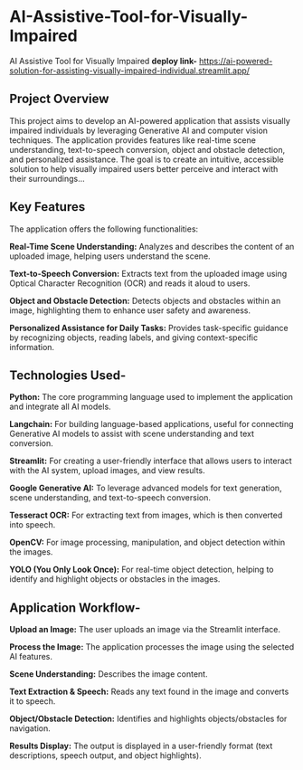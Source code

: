 # AI-Assistive-Tool-for-Visually-Impaired

 AI Assistive Tool for Visually Impaired 
**deploy link-** https://ai-powered-solution-for-assisting-visually-impaired-individual.streamlit.app/

## Project Overview
This project aims to develop an AI-powered application that assists visually impaired individuals by leveraging Generative AI and computer vision techniques. The application provides features like real-time scene understanding, text-to-speech conversion, object and obstacle detection, and personalized assistance. The goal is to create an intuitive, accessible solution to help visually impaired users better perceive and interact with their surroundings...

## Key Features
The application offers the following functionalities:

**Real-Time Scene Understanding:** Analyzes and describes the content of an uploaded image, helping users understand the scene.

**Text-to-Speech Conversion:** Extracts text from the uploaded image using Optical Character Recognition (OCR) and reads it aloud to users.

**Object and Obstacle Detection:** Detects objects and obstacles within an image, highlighting them to enhance user safety and awareness.

**Personalized Assistance for Daily Tasks:** Provides task-specific guidance by recognizing objects, reading labels, and giving context-specific information.

## Technologies Used-

**Python:** The core programming language used to implement the application and integrate all AI models.

**Langchain:** For building language-based applications, useful for connecting Generative AI models to assist with scene understanding and text conversion.

**Streamlit:** For creating a user-friendly interface that allows users to interact with the AI system, upload images, and view results.

**Google Generative AI:** To leverage advanced models for text generation, scene understanding, and text-to-speech conversion.

**Tesseract OCR:** For extracting text from images, which is then converted into speech.

**OpenCV:** For image processing, manipulation, and object detection within the images.

**YOLO (You Only Look Once):** For real-time object detection, helping to identify and highlight objects or obstacles in the images.


## Application Workflow-
**Upload an Image:** The user uploads an image via the Streamlit interface.

**Process the Image:** The application processes the image using the selected AI features.

**Scene Understanding:** Describes the image content.

**Text Extraction & Speech:** Reads any text found in the image and converts it to speech.

**Object/Obstacle Detection:** Identifies and highlights objects/obstacles for navigation.

**Results Display:** The output is displayed in a user-friendly format (text descriptions, speech output, and object highlights).








